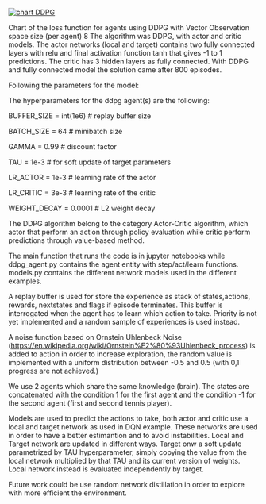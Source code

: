 [![chart DDPG](https://github.com/dgiunchi/DeepReinforcementLearningND_Tennis/blob/master/chartrew.png)](#training)

Chart of the loss function for agents using DDPG with Vector Observation space size (per agent) 8
The algorithm was DDPG, with actor and critic models. The actor networks (local and target) contains two fully connected layers with relu and final
activation function tanh that gives -1 to 1 predictions.
The critic has 3 hidden layers as fully connected.
With DDPG and fully connected model the solution came after 800 episodes. 

Following the parameters for the model:


The hyperparameters for the ddpg agent(s) are the following:

BUFFER_SIZE = int(1e6)  # replay buffer size

BATCH_SIZE = 64         # minibatch size

GAMMA = 0.99            # discount factor

TAU = 1e-3              # for soft update of target parameters

LR_ACTOR = 1e-3         # learning rate of the actor 

LR_CRITIC = 3e-3        # learning rate of the critic

WEIGHT_DECAY = 0.0001   # L2 weight decay


The DDPG algorithm belong to the category Actor-Critic algorithm, which actor that perform an action through policy evaluation while critic perform predictions through
value-based method.

The main function that runs the code is in jupyter notebooks while ddpg_agent.py contains the agent entity with step/act/learn functions.
models.py contains the different network models used in the different examples.

A replay buffer is used for store the experience as stack of states,actions, rewards, nextstates and flags if episode terminates.
This buffer is interrogated when the agent has to learn which action to take. Priority is not yet implemented and a random sample of experiences is used instead.

A noise function based on Ornstein Uhlenbeck Noise (https://en.wikipedia.org/wiki/Ornstein%E2%80%93Uhlenbeck_process) is added to action in order to increase exploration,
the random value is implemented with a uniform distribution between -0.5 and 0.5 (with 0,1 progress are not achieved.)

We use 2 agents which share the same knowledge (brain). The states are concatenated with the condition 1 for the first agent and the condition -1 for the second agent (first and second tennis player).

Models are used to predict the actions to take, both actor and critic use a local and target network as used in DQN example.
These networks are used in order to have a better estimantion and to avoid instabilities. Local and Target network are updated in different ways. Target onw a soft update parametrized 
by TAU hyperparameter, simply copying the value from the local network multiplied by that TAU and its current version of weights.
Local network instead is evaluated independently by target. 

Future work could be use random network distillation in order to explore with more efficient the environment.
